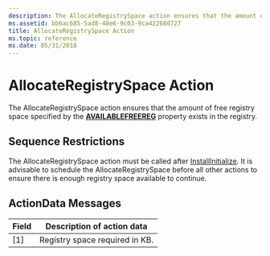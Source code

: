 ```yaml
---
description: The AllocateRegistrySpace action ensures that the amount of free registry space specified by the AVAILABLEFREEREG property exists in the registry.
ms.assetid: bb6ac685-5ad8-48e6-9c03-9ca42268d727
title: AllocateRegistrySpace Action
ms.topic: reference
ms.date: 05/31/2018
---
```


# AllocateRegistrySpace Action

The AllocateRegistrySpace action ensures that the amount of free registry space specified by the [**AVAILABLEFREEREG**](availablefreereg.md) property exists in the registry.

## Sequence Restrictions

The AllocateRegistrySpace action must be called after [InstallInitialize](installinitialize-action.md). It is advisable to schedule the AllocateRegistrySpace before all other actions to ensure there is enough registry space available to continue.

## ActionData Messages



| Field | Description of action data     |
|-------|--------------------------------|
| \[1\] | Registry space required in KB. |



 

 

 



